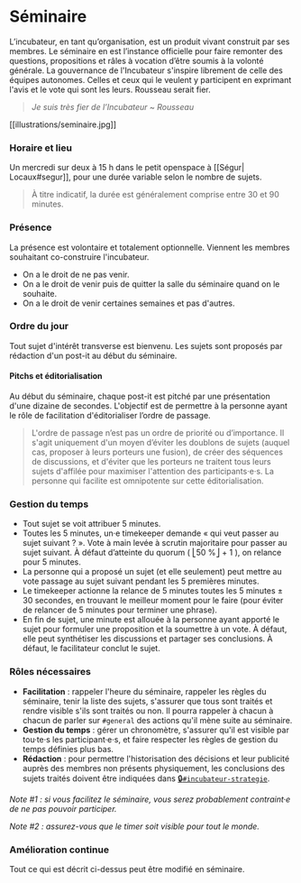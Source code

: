 # Séminaire

L’incubateur, en tant qu’organisation, est un produit vivant construit par ses membres. Le séminaire en est l’instance officielle pour faire remonter des questions, propositions et râles à vocation d’être soumis à la volonté générale. La gouvernance de l'Incubateur s'inspire librement de celle des équipes autonomes. Celles et ceux qui le veulent y participent en exprimant l'avis et le vote qui sont les leurs. Rousseau serait fier.

> _Je suis très fier de l’Incubateur_ ~ _Rousseau_

\[\[illustrations/seminaire.jpg\]\]

### Horaire et lieu

Un mercredi sur deux à 15 h dans le petit openspace à \[\[Ségur\| Locaux\#segur\]\], pour une durée variable selon le nombre de sujets.

> À titre indicatif, la durée est généralement comprise entre 30 et 90 minutes.

### Présence

La présence est volontaire et totalement optionnelle. Viennent les membres souhaitant co-construire l'incubateur.

* On a le droit de ne pas venir.
* On a le droit de venir puis de quitter la salle du séminaire quand on le souhaite.
* On a le droit de venir certaines semaines et pas d'autres.

### Ordre du jour

Tout sujet d'intérêt transverse est bienvenu. Les sujets sont proposés par rédaction d'un post-it au début du séminaire.

#### Pitchs et éditorialisation

Au début du séminaire, chaque post-it est pitché par une présentation d'une dizaine de secondes. L'objectif est de permettre à la personne ayant le rôle de facilitation d'éditorialiser l’ordre de passage.

> L'ordre de passage n’est pas un ordre de priorité ou d’importance. Il s'agit uniquement d'un moyen d’éviter les doublons de sujets \(auquel cas, proposer à leurs porteurs une fusion\), de créer des séquences de discussions, et d'éviter que les porteurs ne traitent tous leurs sujets d'affilée pour maximiser l'attention des participants·e·s. La personne qui facilite est omnipotente sur cette éditorialisation.

### Gestion du temps

* Tout sujet se voit attribuer 5 minutes.
* Toutes les 5 minutes, un·e timekeeper demande « qui veut passer au sujet suivant ? ». Vote à main levée à scrutin majoritaire pour passer au sujet suivant. À défaut d’atteinte du quorum \( ⎣50 %⎦ + 1 \), on relance pour 5 minutes.
* La personne qui a proposé un sujet \(et elle seulement\) peut mettre au vote passage au sujet suivant pendant les 5 premières minutes.
* Le timekeeper actionne la relance de 5 minutes toutes les 5 minutes ± 30 secondes, en trouvant le meilleur moment pour le faire \(pour éviter de relancer de 5 minutes pour terminer une phrase\).
* En fin de sujet, une minute est allouée à la personne ayant apporté le sujet pour formuler une proposition et la soumettre à un vote. À défaut, elle peut synthétiser les discussions et partager ses conclusions. À défaut, le facilitateur conclut le sujet.

### Rôles nécessaires

* **Facilitation** : rappeler l'heure du séminaire, rappeler les règles du séminaire, tenir la liste des sujets, s'assurer que tous sont traités et rendre visible s'ils sont traités ou non. Il pourra rappeler à chacun à chacun de parler sur `#general` des actions qu'il mène suite au séminaire.  
* **Gestion du temps** : gérer un chronomètre, s'assurer qu'il est visible par tou·te·s les participant·e·s, et faire respecter les règles de gestion du temps définies plus bas.
* **Rédaction** : pour permettre l'historisation des décisions et leur publicité auprès des membres non présents physiquement, les conclusions des sujets traités doivent être indiquées dans [🔒`#incubateur-strategie`](https://startups-detat.slack.com/messages/incubateur-strategie/).

_Note \#1 : si vous facilitez le séminaire, vous serez probablement contraint·e de ne pas pouvoir participer._

_Note \#2 : assurez-vous que le timer soit visible pour tout le monde._

### Amélioration continue

Tout ce qui est décrit ci-dessus peut être modifié en séminaire.


